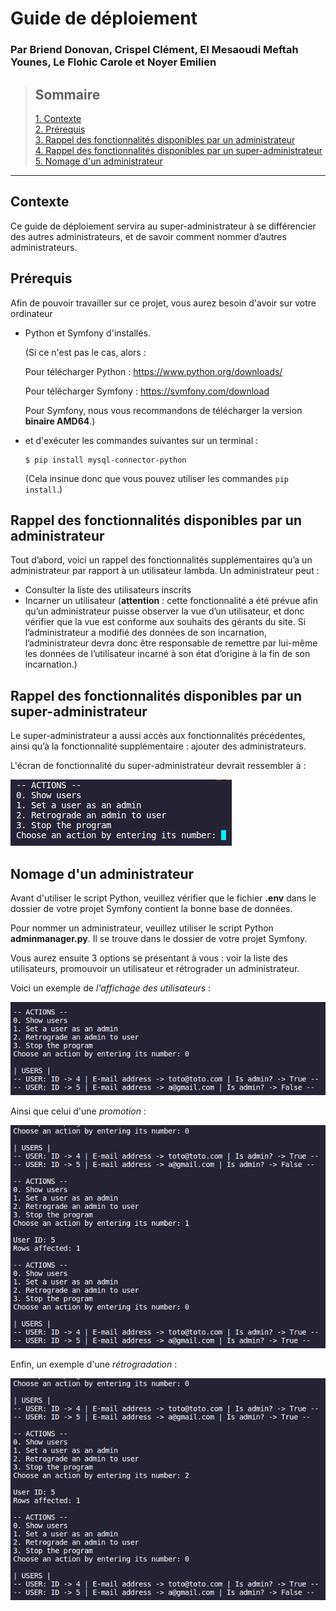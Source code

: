 # Guide de déploiement

### Par Briend Donovan, Crispel Clément, El Mesaoudi Meftah Younes, Le Flohic Carole et Noyer Emilien

>## Sommaire
>[1. Contexte](#contexte)  
>[2. Prérequis](#prérequis)  
>[3. Rappel des fonctionnalités disponibles par un administrateur](#rappel-des-fonctionnalités-disponibles-par-un-administrateur)  
>[4. Rappel des fonctionnalités disponibles par un super-administrateur](#rappel-des-fonctionnalités-disponibles-par-un-super-administrateur)  
>[5. Nomage d'un administrateur ](#nomage-dun-administrateur )
___

## Contexte

Ce guide de déploiement servira au super-administrateur à se différencier des autres administrateurs, et de savoir comment nommer d’autres administrateurs. 


## Prérequis

Afin de pouvoir travailler sur ce projet, vous aurez besoin d'avoir sur votre ordinateur 

- Python et Symfony d'installés. 

    (Si ce n'est pas le cas, alors : 

    Pour télécharger Python : https://www.python.org/downloads/ 

    Pour télécharger Symfony : https://symfony.com/download

    Pour Symfony, nous vous recommandons de télécharger la version **binaire AMD64**.)

- et d'exécuter les commandes suivantes sur un terminal : 

    ```
    $ pip install mysql-connector-python 
    ```

    (Cela insinue donc que vous pouvez utiliser les commandes ```pip install```.) 


## Rappel des fonctionnalités disponibles par un administrateur

Tout d’abord, voici un rappel des fonctionnalités supplémentaires qu’a un administrateur par rapport à un utilisateur lambda. 
Un administrateur peut : 
- Consulter la liste des utilisateurs inscrits
- Incarner un utilisateur (**attention** : cette fonctionnalité a été prévue afin qu’un administrateur puisse observer la vue d’un utilisateur, et donc vérifier que la vue est conforme aux souhaits des gérants du site. Si l’administrateur a modifié des données de son incarnation, l’administrateur devra donc être responsable de remettre par lui-même les données de l’utilisateur incarné à son état d’origine à la fin de son incarnation.) 


## Rappel des fonctionnalités disponibles par un super-administrateur

Le super-administrateur a aussi accès aux fonctionnalités précédentes, ainsi qu’à la fonctionnalité supplémentaire : ajouter des administrateurs. 

L'écran de fonctionnalité du super-administrateur devrait ressembler à : 

![image](image/vue_super_admin.png)  


## Nomage d'un administrateur 

Avant d'utiliser le script Python, veuillez vérifier que le fichier **.env** dans le dossier de votre projet Symfony contient la bonne base de données.

Pour nommer un administrateur, veuillez utiliser le script Python **adminmanager.py**. Il se trouve dans le dossier de votre projet Symfony.

Vous aurez ensuite 3 options se présentant à vous : voir la liste des utilisateurs, promouvoir un utilisateur et rétrograder un administrateur.

Voici un exemple de *l'affichage des utilisateurs* : 

![image](image/affichage.png) 

Ainsi que celui d'une *promotion* : 

![image](image/promotion.png) 

Enfin, un exemple d'une *rétrogradation* : 

![image](image/retrogradation.png) 